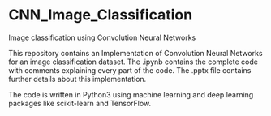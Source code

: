 # CNN_Image_Classification
Image classification using Convolution Neural Networks


This repository contains an Implementation of Convolution Neural Networks for an image classification dataset.
The .ipynb contains the complete code with comments explaining every part of the code.
The .pptx file contains further details about this implementation.

The code is written in Python3 using machine learning and deep learning packages like scikit-learn and TensorFlow.
